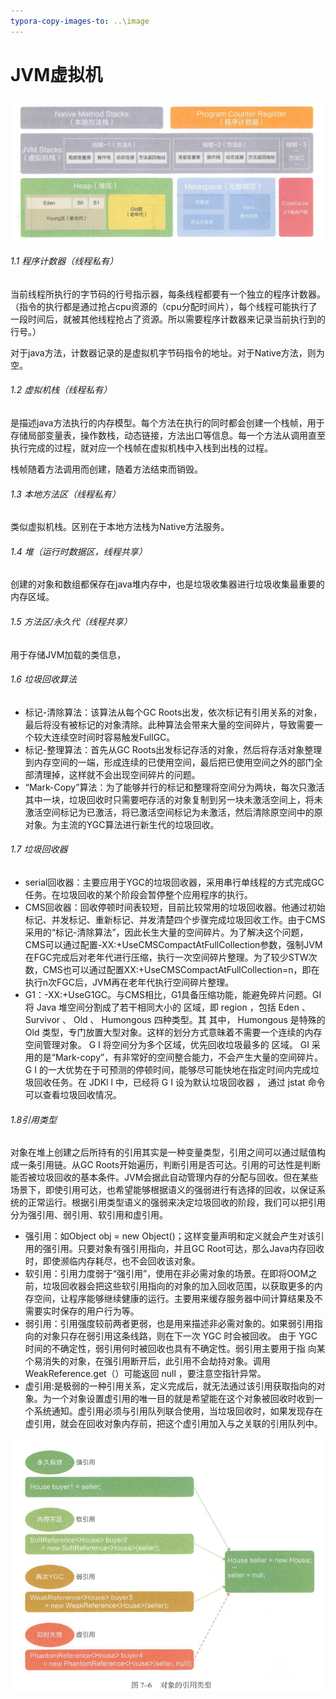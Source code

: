 ```yaml
---
typora-copy-images-to: ..\image
---
```


# JVM虚拟机

![1567491430296](../image/1567491430296.png)



###### 1.1 程序计数器（线程私有）

当前线程所执行的字节码的行号指示器，每条线程都要有一个独立的程序计数器。（指令的执行都是通过抢占cpu资源的（cpu分配时间片），每个线程可能执行了一段时间后，就被其他线程抢占了资源。所以需要程序计数器来记录当前执行到的行号。）

对于java方法，计数器记录的是虚拟机字节码指令的地址。对于Native方法，则为空。



###### 1.2 虚拟机栈（线程私有）

是描述java方法执行的内存模型。每个方法在执行的同时都会创建一个栈帧，用于存储局部变量表，操作数栈，动态链接，方法出口等信息。每一个方法从调用直至执行完成的过程，就对应一个栈帧在虚拟机栈中入栈到出栈的过程。

栈帧随着方法调用而创建，随着方法结束而销毁。



###### 1.3 本地方法区（线程私有）

类似虚拟机栈。区别在于本地方法栈为Native方法服务。



###### 1.4 堆（运行时数据区，线程共享）

创建的对象和数组都保存在java堆内存中，也是垃圾收集器进行垃圾收集最重要的内存区域。



###### 1.5 方法区/永久代（线程共享）

用于存储JVM加载的类信息，



###### 1.6 垃圾回收算法

- 标记-清除算法：该算法从每个GC Roots出发，依次标记有引用关系的对象，最后将没有被标记的对象清除。此种算法会带来大量的空间碎片，导致需要一个较大连续空时间时容易触发FullGC。
- 标记-整理算法：首先从GC Roots出发标记存活的对象，然后将存活对象整理到内存空间的一端，形成连续的已使用空间，最后把已使用空间之外的部门全部清理掉，这样就不会出现空间碎片的问题。
- “Mark-Copy”算法：为了能够并行的标记和整理将空间分为两块，每次只激活其中一块，垃圾回收时只需要吧存活的对象复制到另一块未激活空间上，将未激活空间标记为已激活，将已激活空间标记为未激活，然后清除原空间中的原对象。为主流的YGC算法进行新生代的垃圾回收。



###### 1.7 垃圾回收器

- serial回收器：主要应用于YGC的垃圾回收器，采用串行单线程的方式完成GC任务。在垃圾回收的某个阶段会暂停整个应用程序的执行。
- CMS回收器：回收停顿时间表较短，目前比较常用的垃圾回收器。他通过初始标记、并发标记、重新标记、并发清楚四个步骤完成垃圾回收工作。由于CMS采用的“标记-清除算法”，因此长生大量的空间碎片。为了解决这个问题，CMS可以通过配置-XX:+UseCMSCompactAtFullCollection参数，强制JVM在FGC完成后对老年代进行压缩，执行一次空间碎片整理。为了较少STW次数，CMS也可以通过配置XX:+UseCMSCompactAtFullCollection=n，即在执行n次FGC后，JVM再在老年代执行空间碎片整理。
- G1：-XX:+UseG1GC。与CMS相比，G1具备压缩功能，能避免碎片问题。GI 将 Java 堆空间分割成了若干相同大小的 区域，即 region ，包括 Eden 、
  Survivor 、 Old 、 Humongous 四种类型。其 其中， Humongous 是特殊的 Old 类型，专门放置大型对象。这样的划分方式意昧着不需要一个连续的内存空间管理对象。 G I 将空间分为多个区域，优先回收垃圾最多的 区域。 GI 采用的是“Mark-copy”，有非常好的空间整合能力，不会产生大量的空间碎片。G I 的一大优势在于可预测的停顿时间，能够尽可能快地在指定时间内完成垃圾回收任务。在 JDKl l 中，已经将 G I 设为默认垃圾回收器 ， 通过 jstat 命令可以查看垃圾回收情况。



###### 1.8引用类型

对象在堆上创建之后所持有的引用其实是一种变量类型，引用之间可以通过赋值构成一条引用链。从GC Roots开始遍历，判断引用是否可达。引用的可达性是判断能否被垃圾回收的基本条件。JVM会据此自动管理内存的分配与回收。但在某些场景下，即使引用可达，也希望能够根据语义的强弱进行有选择的回收，以保证系统的正常运行。根据引用类型语义的强弱来决定垃圾回收的阶段，我们可以把引用分为强引用、弱引用、软引用和虚引用。

- 强引用：如Object obj = new Object()；这样变量声明和定义就会产生对该引用的强引用。只要对象有强引用指向，并且GC Root可达，那么Java内存回收时，即使濒临内存耗尽，也不会回收该对象。
- 软引用：引用力度弱于“强引用”，使用在非必需对象的场景。在即将OOM之前，垃圾回收器会把这些软引用指向的对象的加入回收范围，以获取更多的内存空间，让程序能够继续健康的运行。主要用来缓存服务器中间计算结果及不需要实时保存的用户行为等。
- 弱引用：引用强度较前两者更弱，也是用来描述非必需对象的。如果弱引用指向的对象只存在弱引用这条线路，则在下一次 YGC 时会被回收。
  由于 YGC 时间的不确定性，弱引用何时被回收也具有不确定性。弱引用主要用于指
  向某个易消失的对象，在强引用断开后，此引用不会劫持对象。调用 WeakReference.get（）可能返回 null ，要注意空指针异常。 
- 虚引用:是极弱的一种引用关系，定义完成后，就无法通过该引用获取指向的对象。为一个对象设置虚引用的唯一目的就是希望能在这个对象被回收时收到一个系统通知。虚引用必须与引用队列联合使用，当垃圾回收时，如果发现存在虚引用，就会在回收对象内存前，把这个虚引用加入与之关联的引用队列中。 

![1568191561481](../image/1568191561481.png)


